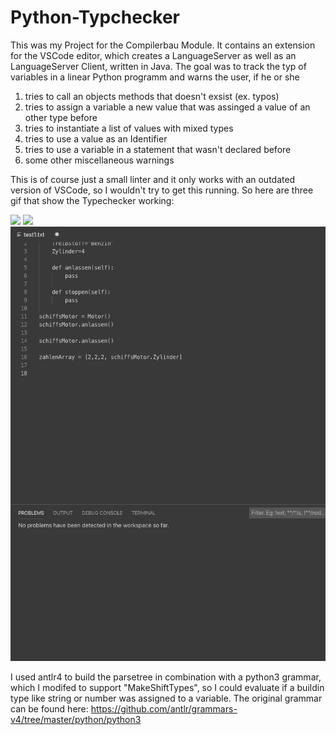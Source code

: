 # Python-Typchecker

This was my Project for the Compilerbau Module. It contains an extension for the VSCode editor, which creates a LanguageServer as well as
an LanguageServer Client, written in Java. The goal was to track the typ of variables in a linear Python programm and warns the user, if he 
or she 

1. tries to call an objects methods that doesn't exsist (ex. typos)
2. tries to assign a variable a new value that was assinged a value of an other type before 
3. tries to instantiate a list of values with mixed types
4. tries to use a value as an Identifier
5. tries to use a variable in a statement that wasn't declared before
6. some other miscellaneous warnings 

This is of course just a small linter and it only works with an outdated version of VSCode, so I wouldn't try to get this running.
So here are three gif that show the Typechecker working:

![](PreView/PreViewGif.gif)
![](PreView/PreView2.gif)
![](PreView/PreView3.gif)


I used antlr4 to build the parsetree in combination with a python3 grammar, which I modifed to support "MakeShiftTypes",
so I could evaluate if a buildin type like string or number was assigned to a variable. The original grammar can be found here:
https://github.com/antlr/grammars-v4/tree/master/python/python3
